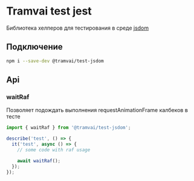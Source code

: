 # Tramvai test jest

Библиотека хелперов для тестирования в среде [jsdom](https://github.com/jsdom/jsdom)

## Подключение

```bash
npm i --save-dev @tramvai/test-jsdom
```

## Api

### waitRaf

Позволяет подождать выполнения requestAnimationFrame калбеков в тесте

```ts
import { waitRaf } from '@tramvai/test-jsdom';

describe('test', () => {
  it('test', async () => {
    // some code with raf usage

    await waitRaf();
  });
});
```
